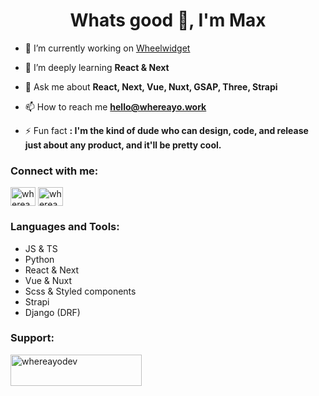 <h1 align="center">Whats good 👋, I'm Max</h1>

- 🔭 I’m currently working on [Wheelwidget](https://wheelwidget.com)

- 🌱 I’m deeply learning **React & Next**

- 💬 Ask me about **React, Next, Vue, Nuxt, GSAP, Three, Strapi**

- 📫 How to reach me **hello@whereayo.work**

- ⚡ Fun fact **: I'm the kind of dude who can design, code, and release just about any product, and it'll be pretty cool.**

<h3 align="left">Connect with me:</h3>
<p align="left">
<a href="https://twitter.com/wherea_yo" target="blank"><img align="center" src="https://raw.githubusercontent.com/rahuldkjain/github-profile-readme-generator/master/src/images/icons/Social/twitter.svg" alt="wherea_yo" height="30" width="40" /></a>
<a href="https://instagram.com/wherea.yo" target="blank"><img align="center" src="https://raw.githubusercontent.com/rahuldkjain/github-profile-readme-generator/master/src/images/icons/Social/instagram.svg" alt="wherea.yo" height="30" width="40" /></a>
</p>

<h3 align="left">Languages and Tools:</h3>

- JS & TS
- Python
- React & Next
- Vue & Nuxt
- Scss & Styled components
- Strapi
- Django (DRF)

<h3 align="left">Support:</h3>
<p><a href="https://www.buymeacoffee.com/whereayodev"> <img align="left" src="https://cdn.buymeacoffee.com/buttons/v2/default-yellow.png" height="50" width="210" alt="whereayodev" /></a></p><br><br>
